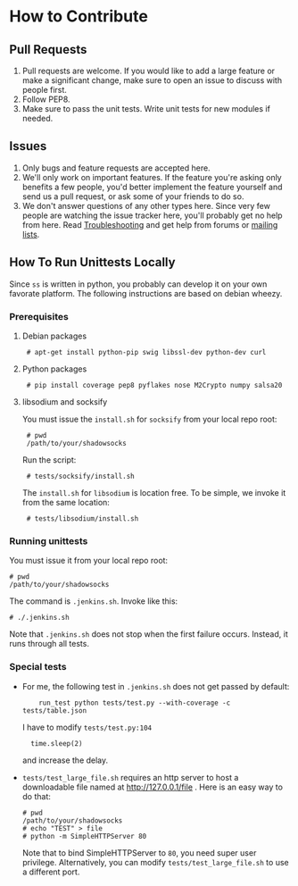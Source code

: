 How to Contribute
=================

Pull Requests
-------------

1. Pull requests are welcome. If you would like to add a large feature
or make a significant change, make sure to open an issue to discuss with
people first.
2. Follow PEP8.
3. Make sure to pass the unit tests. Write unit tests for new modules if
needed.

Issues
------

1. Only bugs and feature requests are accepted here.
2. We'll only work on important features. If the feature you're asking only
benefits a few people, you'd better implement the feature yourself and send us
a pull request, or ask some of your friends to do so.
3. We don't answer questions of any other types here. Since very few people
are watching the issue tracker here, you'll probably get no help from here.
Read [Troubleshooting] and get help from forums or [mailing lists].

How To Run Unittests Locally
----

Since `ss` is written in python, you probably can develop it on your own
favorate platform. The following instructions are based on debian wheezy.

### Prerequisites

1. Debian packages

        # apt-get install python-pip swig libssl-dev python-dev curl

2. Python packages

        # pip install coverage pep8 pyflakes nose M2Crypto numpy salsa20

3. libsodium and socksify

   You must issue the `install.sh` for `socksify` from your local repo root:

        # pwd
        /path/to/your/shadowsocks

   Run the script:

        # tests/socksify/install.sh

   The `install.sh` for `libsodium` is location free. To be simple, we invoke it from the same location:

        # tests/libsodium/install.sh

### Running unittests

You must issue it from your local repo root:

    # pwd
    /path/to/your/shadowsocks

The command is `.jenkins.sh`. Invoke like this:

    # ./.jenkins.sh

Note that `.jenkins.sh` does not stop when the first failure occurs. Instead,
it runs through all tests.

### Special tests

* For me, the following test in `.jenkins.sh` does not get passed by default:

          run_test python tests/test.py --with-coverage -c tests/table.json

  I have to modify `tests/test.py:104`

        time.sleep(2)

  and increase the delay.

* `tests/test_large_file.sh` requires an http server to host a downloadable
file named at http://127.0.0.1/file . 
  Here is an easy way to do that:

      # pwd
      /path/to/your/shadowsocks
      # echo "TEST" > file
      # python -m SimpleHTTPServer 80

  Note that to bind SimpleHTTPServer to `80`, you need super user privilege.
Alternatively, you can modify `tests/test_large_file.sh` to use a different
port.

[Troubleshooting]: https://github.com/clowwindy/shadowsocks/wiki/Troubleshooting
[mailing lists]:   https://groups.google.com/forum/#!forum/shadowsocks

